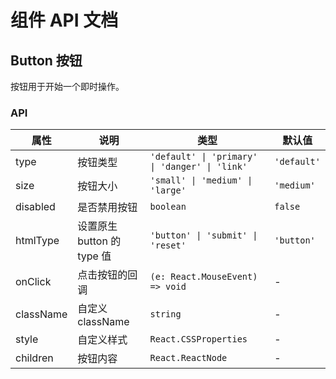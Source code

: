 # 组件 API 文档

## Button 按钮

按钮用于开始一个即时操作。

### API

| 属性 | 说明 | 类型 | 默认值 |
| --- | --- | --- | --- |
| type | 按钮类型 | `'default' \| 'primary' \| 'danger' \| 'link'` | `'default'` |
| size | 按钮大小 | `'small' \| 'medium' \| 'large'` | `'medium'` |
| disabled | 是否禁用按钮 | `boolean` | `false` |
| htmlType | 设置原生 button 的 type 值 | `'button' \| 'submit' \| 'reset'` | `'button'` |
| onClick | 点击按钮的回调 | `(e: React.MouseEvent) => void` | - |
| className | 自定义className | `string` | - |
| style | 自定义样式 | `React.CSSProperties` | - |
| children | 按钮内容 | `React.ReactNode` | - | 